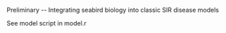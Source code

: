 Preliminary -- Integrating seabird biology into classic SIR disease models

See model script in model.r